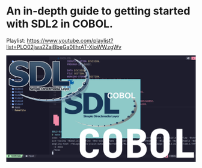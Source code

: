 # An in-depth guide to getting started with SDL2 in COBOL.

Playlist: https://www.youtube.com/playlist?list=PLO02jwa2ZaiBbeGa0IIhrAT-XioWWzgWv

![Screenshot](screenshot.png)
